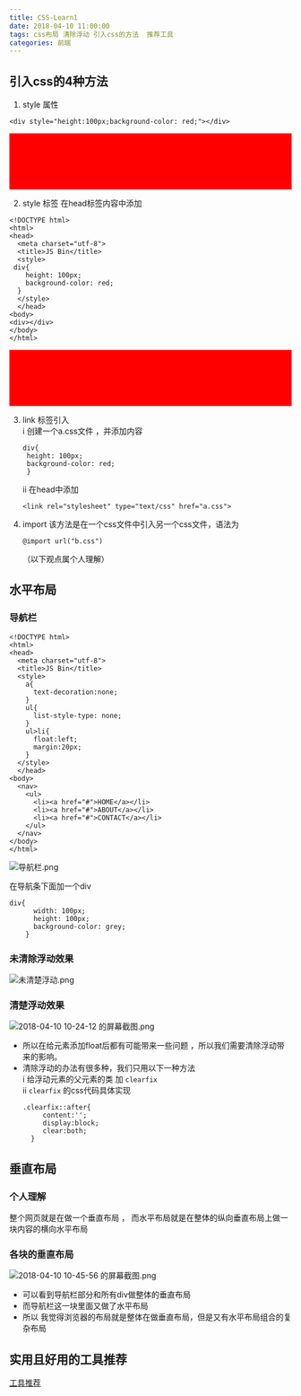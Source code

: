```yaml
---
title: CSS-Learn1
date: 2018-04-10 11:00:00
tags: css布局 清除浮动 引入css的方法  推荐工具
categories: 前端
---
```


## 引入css的4种方法
1.  style 属性
```
<div style="height:100px;background-color: red;"></div>
```
<div style="height:100px;background-color: red;"></div>

2. style 标签
在head标签内容中添加
```
<!DOCTYPE html>
<html>
<head>
  <meta charset="utf-8">
  <title>JS Bin</title>
  <style>
 div{
    height: 100px;
    background-color: red;
  }
  </style>
  </head>
<body>
<div></div>
</body>
</html>
```
<div style="height:100px;background-color: red;"></div>

3. link 标签引入  
   i 创建一个a.css文件 ，并添加内容
    ```
    div{
     height: 100px;
     background-color: red;
     }
    ```
    ii 在head中添加 
    ```
    <link rel="stylesheet" type="text/css" href="a.css">
    ```
    
4. import 
	该方法是在一个css文件中引入另一个css文件，语法为
    ```
    @import url("b.css")
    ```
    
 	（以下观点属个人理解）
   
## 水平布局

### 导航栏
```
<!DOCTYPE html>
<html>
<head>
  <meta charset="utf-8">
  <title>JS Bin</title>
  <style>
    a{
      text-decoration:none;
    }
    ul{
      list-style-type: none;
    }
    ul>li{
      float:left;
      margin:20px;
    }
  </style>
  </head>
<body>
  <nav>
    <ul>
      <li><a href="#">HOME</a></li>
      <li><a href="#">ABOUT</a></li>
      <li><a href="#">CONTACT</a></li>
    </ul>
  </nav>
</body>
</html>
```

![导航栏.png](https://i.loli.net/2018/04/09/5acb3337aa951.png)

在导航条下面加一个div
```
div{
      width: 100px;
      height: 100px;
      background-color: grey;
    } 
```

### 未清除浮动效果
![未清楚浮动.png](https://i.loli.net/2018/04/10/5acc1bb8afc89.png)

### 清楚浮动效果
![2018-04-10 10-24-12 的屏幕截图.png](https://i.loli.net/2018/04/10/5acc207970cc2.png)

- 所以在给元素添加float后都有可能带来一些问题 ，所以我们需要清除浮动带来的影响。
- 清除浮动的办法有很多种，我们只用以下一种方法  
  i 给浮动元素的父元素的类  加  `clearfix`  
  ii `clearfix` 的css代码具体实现
  ```
  .clearfix::after{
       content:'';
       display:block;
       clear:both;
    }
  ```
  
## 垂直布局

### 个人理解 
 整个网页就是在做一个垂直布局 ， 而水平布局就是在整体的纵向垂直布局上做一块内容的横向水平布局
 
###  各块的垂直布局
![2018-04-10 10-45-56 的屏幕截图.png](https://i.loli.net/2018/04/10/5acc25c1a9055.png)

- 可以看到导航栏部分和所有div做整体的垂直布局
- 而导航栏这一块里面又做了水平布局
- 所以  我觉得浏览器的布局就是整体在做垂直布局，但是又有水平布局组合的复杂布局

## 实用且好用的工具推荐

[工具推荐](https://c.m.163.com/news/a/DDJFF6P905118DFD.html?spss=newsapp&fromhistory=1)